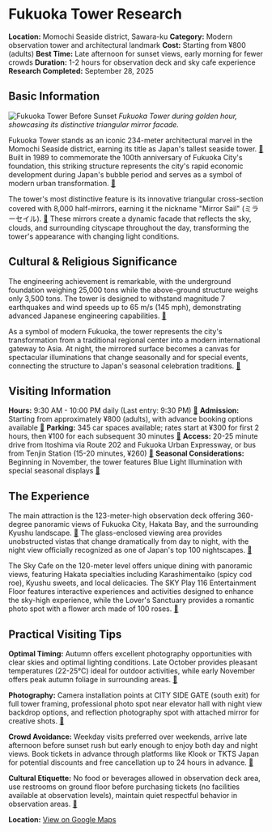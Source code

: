 # Fukuoka Tower Research

**Location:** Momochi Seaside district, Sawara-ku
**Category:** Modern observation tower and architectural landmark
**Cost:** Starting from ¥800 (adults)
**Best Time:** Late afternoon for sunset views, early morning for fewer crowds
**Duration:** 1-2 hours for observation deck and sky cafe experience
**Research Completed:** September 28, 2025

## Basic Information

![Fukuoka Tower Before Sunset](https://upload.wikimedia.org/wikipedia/commons/b/b9/Fukuoka_Tower_Before_Sunset.jpg)
*Fukuoka Tower during golden hour, showcasing its distinctive triangular mirror facade.*

Fukuoka Tower stands as an iconic 234-meter architectural marvel in the Momochi Seaside district, earning its title as Japan's tallest seaside tower. [🔗](https://en.wikipedia.org/wiki/Fukuoka_Tower) Built in 1989 to commemorate the 100th anniversary of Fukuoka City's foundation, this striking structure represents the city's rapid economic development during Japan's bubble period and serves as a symbol of modern urban transformation. [🔗](https://www.japan-experience.com/all-about-japan/fukuoka/attractions-excursions/fukuoka-tower)

The tower's most distinctive feature is its innovative triangular cross-section covered with 8,000 half-mirrors, earning it the nickname "Mirror Sail" (ミラーセイル). [🔗](https://en.wikipedia.org/wiki/Fukuoka_Tower) These mirrors create a dynamic facade that reflects the sky, clouds, and surrounding cityscape throughout the day, transforming the tower's appearance with changing light conditions.

## Cultural & Religious Significance

The engineering achievement is remarkable, with the underground foundation weighing 25,000 tons while the above-ground structure weighs only 3,500 tons. The tower is designed to withstand magnitude 7 earthquakes and wind speeds up to 65 m/s (145 mph), demonstrating advanced Japanese engineering capabilities. [🔗](https://www.agoda.com/travel-guides/japan/fukuoka/discovering-fukuoka-tower-the-pinnacle-of-fukuokas-skyline/)

As a symbol of modern Fukuoka, the tower represents the city's transformation from a traditional regional center into a modern international gateway to Asia. At night, the mirrored surface becomes a canvas for spectacular illuminations that change seasonally and for special events, connecting the structure to Japan's seasonal celebration traditions. [🔗](https://en-1056.site-translation.com/lightup/)

## Visiting Information

**Hours:** 9:30 AM - 10:00 PM daily (Last entry: 9:30 PM) [🔗](https://en-1056.site-translation.com/charge/)
**Admission:** Starting from approximately ¥800 (adults), with advance booking options available [🔗](https://www.waug.com/en/activities/104266)
**Parking:** 345 car spaces available; rates start at ¥300 for first 2 hours, then ¥100 for each subsequent 30 minutes [🔗](https://travel.gaijinpot.com/momochi-seaside-park/)
**Access:** 20-25 minute drive from Itoshima via Route 202 and Fukuoka Urban Expressway, or bus from Tenjin Station (15-20 minutes, ¥260) [🔗](https://www.japan-guide.com/e/e4801.html)
**Seasonal Considerations:** Beginning in November, the tower features Blue Light Illumination with special seasonal displays [🔗](https://www.crossroadfukuoka.jp/en/articles/illumination)

## The Experience

The main attraction is the 123-meter-high observation deck offering 360-degree panoramic views of Fukuoka City, Hakata Bay, and the surrounding Kyushu landscape. [🔗](https://en-1056.site-translation.com/) The glass-enclosed viewing area provides unobstructed vistas that change dramatically from day to night, with the night view officially recognized as one of Japan's top 100 nightscapes. [🔗](https://www.tripadvisor.com/Attraction_Review-g298207-d1229304-Reviews-Fukuoka_Tower-Fukuoka_Fukuoka_Prefecture_Kyushu.html)

The Sky Cafe on the 120-meter level offers unique dining with panoramic views, featuring Hakata specialties including Karashimentaiko (spicy cod roe), Kyushu sweets, and local delicacies. The SKY Play 116 Entertainment Floor features interactive experiences and activities designed to enhance the sky-high experience, while the Lover's Sanctuary provides a romantic photo spot with a flower arch made of 100 roses. [🔗](https://www.tripadvisor.com/Attraction_Review-g298207-d1229304-Reviews-Fukuoka_Tower-Fukuoka_Fukuoka_Prefecture_Kyushu.html)

## Practical Visiting Tips

**Optimal Timing:** Autumn offers excellent photography opportunities with clear skies and optimal lighting conditions. Late October provides pleasant temperatures (22-25°C) ideal for outdoor activities, while early November offers peak autumn foliage in surrounding areas. [🔗](https://www.umetravel.com/japan-fall-foliage/fukuoka-autumn-leaves.html)

**Photography:** Camera installation points at CITY SIDE GATE (south exit) for full tower framing, professional photo spot near elevator hall with night view backdrop options, and reflection photography spot with attached mirror for creative shots. [🔗](https://en-1056.site-translation.com/blog/archives/24)

**Crowd Avoidance:** Weekday visits preferred over weekends, arrive late afternoon before sunset rush but early enough to enjoy both day and night views. Book tickets in advance through platforms like Klook or TKTS Japan for potential discounts and free cancellation up to 24 hours in advance. [🔗](https://www.civitatis.com/en/fukuoka/fukuoka-tower-observation-deck-tickets/)

**Cultural Etiquette:** No food or beverages allowed in observation deck area, use restrooms on ground floor before purchasing tickets (no facilities available at observation levels), maintain quiet respectful behavior in observation areas. [🔗](https://www.tripadvisor.com/Attraction_Review-g298207-d1229304-Reviews-Fukuoka_Tower-Fukuoka_Fukuoka_Prefecture_Kyushu.html)

**Location:** [View on Google Maps](https://www.google.com/maps/place/2-3-26+Momochihama,+Sawara-ku,+Fukuoka,+Japan)